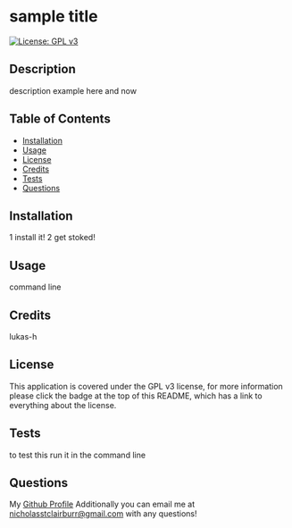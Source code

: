 # sample title
  [![License: GPL v3](https://img.shields.io/badge/License-GPLv3-blue.svg)](https://www.gnu.org/licenses/gpl-3.0)
  ## Description
  description example here and now
  ## Table of Contents
  - [Installation](#installation)
  - [Usage](#usage)
  - [License](#license)
  - [Credits](#credits)
  - [Tests](#tests)
  - [Questions](#questions)

  ## Installation
  1 install it! 2 get stoked!
  ## Usage 
  command line
  ## Credits
  lukas-h
  ## License
  This application is covered under the GPL v3 license, for more information please click the badge at the top of this README, which has a link to everything about the license.
  ## Tests
  to test this run it in the command line
  ## Questions
  My [Github Profile](https://github.com/itsmenickfromschool)
  Additionally you can email me at <nicholasstclairburr@gmail.com> with any questions!
